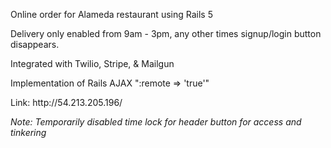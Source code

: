 <p>Online order for Alameda restaurant using Rails 5  </p>
<p>Delivery only enabled from 9am - 3pm, any other times signup/login button disappears. </p>
<p>Integrated with Twilio, Stripe, & Mailgun  </p>
<p>Implementation of Rails AJAX ":remote => 'true'" </p>
<p>Link: http://54.213.205.196/ </p>
<p><i>Note: Temporarily disabled time lock for header button for access and tinkering</i></p>

